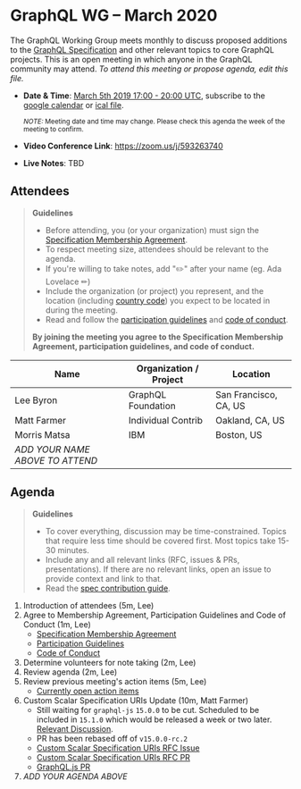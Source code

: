# GraphQL WG – March 2020

The GraphQL Working Group meets monthly to discuss proposed additions to the
[GraphQL Specification](https://github.com/graphql/graphql-spec) and other
relevant topics to core GraphQL projects. This is an open meeting in which
anyone in the GraphQL community may attend. *To attend this meeting or propose
agenda, edit this file.*

- **Date & Time**: [March 5th 2019 17:00 - 20:00 UTC](https://www.timeanddate.com/worldclock/meetingdetails.html?year=2020&month=3&day=5&hour=17&min=0&sec=0&p1=224&p2=179&p3=136&p4=37&p5=239&p6=101&p7=152), subscribe to the [google calendar](https://calendar.google.com/calendar/embed?src=graphql.org_lc7llu5kovorb7dl1uo7c6h4ls%40group.calendar.google.com) or [ical file](https://calendar.google.com/calendar/ical/graphql.org_lc7llu5kovorb7dl1uo7c6h4ls%40group.calendar.google.com/public/basic.ics).

  <small>*NOTE:* Meeting date and time may change. Please check this agenda the week of the meeting to confirm.</small>
- **Video Conference Link**: https://zoom.us/j/593263740
- **Live Notes**: TBD


## Attendees

> **Guidelines**
> - Before attending, you (or your organization) must sign the [Specification Membership Agreement](https://github.com/graphql/foundation).
> - To respect meeting size, attendees should be relevant to the agenda.
> - If you're willing to take notes, add "✏️" after your name (eg. Ada Lovelace ✏)
> - Include the organization (or project) you represent, and the location (including [country code](https://en.wikipedia.org/wiki/List_of_ISO_3166_country_codes#Current_ISO_3166_country_codes)) you expect to be located in during the meeting.
> - Read and follow the [participation guidelines](https://github.com/graphql/graphql-wg#participation-guidelines) and [code of conduct](https://github.com/graphql/foundation/blob/master/CODE-OF-CONDUCT.md).
>
> **By joining the meeting you agree to the Specification Membership Agreement,
> participation guidelines, and code of conduct.**

| Name                     | Organization / Project   | Location
| ------------------------ | ------------------------ | ------------------------
| Lee Byron                | GraphQL Foundation       | San Francisco, CA, US
| Matt Farmer              | Individual Contrib       | Oakland, CA, US
| Morris Matsa             | IBM                      | Boston, US
| *ADD YOUR NAME ABOVE TO ATTEND*


## Agenda

> **Guidelines**
> - To cover everything, discussion may be time-constrained. Topics that require less time should be covered first. Most topics take 15-30 minutes.
> - Include any and all relevant links (RFC, issues & PRs, presentations). If there are no relevant links, open an issue to provide context and link to that.
> - Read the [spec contribution guide](https://github.com/graphql/graphql-spec/blob/master/CONTRIBUTING.md).

<!--

Example agenda item:

1. Discuss moving the subscriptions proposal to stage 2 (30m, Lee)
   - [Subscriptions RFC](link.to/the-relevant/pr-or-issue-or-doc)
   - [GraphQL.js PR](github.link/to/the/project/pr)
   - [Another Relevant Link](youre.getting/the-idea.now)

-->

1. Introduction of attendees (5m, Lee)
1. Agree to Membership Agreement, Participation Guidelines and Code of Conduct (1m, Lee)
   - [Specification Membership Agreement](https://github.com/graphql/foundation)
   - [Participation Guidelines](https://github.com/graphql/graphql-wg#participation-guidelines)
   - [Code of Conduct](https://github.com/graphql/foundation/blob/master/CODE-OF-CONDUCT.md)
1. Determine volunteers for note taking (2m, Lee)
1. Review agenda (2m, Lee)
1. Review previous meeting's action items (5m, Lee)
   - [Currently open action items](https://github.com/graphql/graphql-wg/issues?q=is%3Aissue+is%3Aopen+label%3A%22Action+item+%3Aclapper%3A%22)
1. Custom Scalar Specification URIs Update (10m, Matt Farmer)
   - Still waiting for `graphql-js` `15.0.0` to be cut.  Scheduled to be included in `15.1.0` which would be released a week or two later.  [Relevant Discussion](https://github.com/graphql/graphql-js/pull/2276#discussion_r367909160).
   - PR has been rebased off of `v15.0.0-rc.2`
   - [Custom Scalar Specification URIs RFC Issue](https://github.com/graphql/graphql-spec/issues/635)
   - [Custom Scalar Specification URIs RFC PR](https://github.com/graphql/graphql-spec/pull/649)
   - [GraphQL.js PR](https://github.com/graphql/graphql-js/pull/2276/files)
1. *ADD YOUR AGENDA ABOVE*
